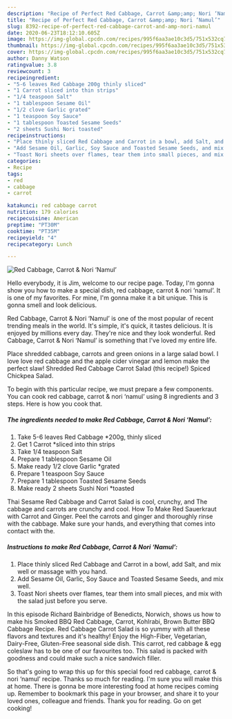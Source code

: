 ```yaml
---
description: "Recipe of Perfect Red Cabbage, Carrot &amp;amp; Nori ‘Namul’"
title: "Recipe of Perfect Red Cabbage, Carrot &amp;amp; Nori ‘Namul’"
slug: 8392-recipe-of-perfect-red-cabbage-carrot-and-amp-nori-namul
date: 2020-06-23T18:12:10.605Z
image: https://img-global.cpcdn.com/recipes/995f6aa3ae10c3d5/751x532cq70/red-cabbage-carrot-nori-namul-recipe-main-photo.jpg
thumbnail: https://img-global.cpcdn.com/recipes/995f6aa3ae10c3d5/751x532cq70/red-cabbage-carrot-nori-namul-recipe-main-photo.jpg
cover: https://img-global.cpcdn.com/recipes/995f6aa3ae10c3d5/751x532cq70/red-cabbage-carrot-nori-namul-recipe-main-photo.jpg
author: Danny Watson
ratingvalue: 3.8
reviewcount: 3
recipeingredient:
- "5-6 leaves Red Cabbage 200g thinly sliced"
- "1 Carrot sliced into thin strips"
- "1/4 teaspoon Salt"
- "1 tablespoon Sesame Oil"
- "1/2 clove Garlic grated"
- "1 teaspoon Soy Sauce"
- "1 tablespoon Toasted Sesame Seeds"
- "2 sheets Sushi Nori toasted"
recipeinstructions:
- "Place thinly sliced Red Cabbage and Carrot in a bowl, add Salt, and mix well or massage with you hand."
- "Add Sesame Oil, Garlic, Soy Sauce and Toasted Sesame Seeds, and mix well."
- "Toast Nori sheets over flames, tear them into small pieces, and mix with the salad just before you serve."
categories:
- Recipe
tags:
- red
- cabbage
- carrot

katakunci: red cabbage carrot 
nutrition: 179 calories
recipecuisine: American
preptime: "PT30M"
cooktime: "PT35M"
recipeyield: "4"
recipecategory: Lunch

---
```



![Red Cabbage, Carrot &amp; Nori ‘Namul’](https://img-global.cpcdn.com/recipes/995f6aa3ae10c3d5/751x532cq70/red-cabbage-carrot-nori-namul-recipe-main-photo.jpg)

Hello everybody, it is Jim, welcome to our recipe page. Today, I'm gonna show you how to make a special dish, red cabbage, carrot &amp; nori ‘namul’. It is one of my favorites. For mine, I'm gonna make it a bit unique. This is gonna smell and look delicious.

Red Cabbage, Carrot &amp; Nori ‘Namul’ is one of the most popular of recent trending meals in the world. It's simple, it's quick, it tastes delicious. It is enjoyed by millions every day. They're nice and they look wonderful. Red Cabbage, Carrot &amp; Nori ‘Namul’ is something that I've loved my entire life.

Place shredded cabbage, carrots and green onions in a large salad bowl. I love love red cabbage and the apple cider vinegar and lemon make the perfect slaw! Shredded Red Cabbage Carrot Salad (this recipe!) Spiced Chickpea Salad.


To begin with this particular recipe, we must prepare a few components. You can cook red cabbage, carrot &amp; nori ‘namul’ using 8 ingredients and 3 steps. Here is how you cook that.

<!--inarticleads1-->

##### The ingredients needed to make Red Cabbage, Carrot &amp; Nori ‘Namul’:

1. Take 5-6 leaves Red Cabbage *200g, thinly sliced
1. Get 1 Carrot *sliced into thin strips
1. Take 1/4 teaspoon Salt
1. Prepare 1 tablespoon Sesame Oil
1. Make ready 1/2 clove Garlic *grated
1. Prepare 1 teaspoon Soy Sauce
1. Prepare 1 tablespoon Toasted Sesame Seeds
1. Make ready 2 sheets Sushi Nori *toasted


Thai Sesame Red Cabbage and Carrot Salad is cool, crunchy, and The cabbage and carrots are crunchy and cool. How To Make Red Sauerkraut with Carrot and Ginger. Peel the carrots and ginger and thoroughly rinse with the cabbage. Make sure your hands, and everything that comes into contact with the. 

<!--inarticleads2-->

##### Instructions to make Red Cabbage, Carrot &amp; Nori ‘Namul’:

1. Place thinly sliced Red Cabbage and Carrot in a bowl, add Salt, and mix well or massage with you hand.
1. Add Sesame Oil, Garlic, Soy Sauce and Toasted Sesame Seeds, and mix well.
1. Toast Nori sheets over flames, tear them into small pieces, and mix with the salad just before you serve.


In this episode Richard Bainbridge of Benedicts, Norwich, shows us how to make his Smoked BBQ Red Cabbage, Carrot, Kohlrabi, Brown Butter BBQ Cabbage Recipe. Red Cabbage Carrot Salad is so yummy with all these flavors and textures and it&#39;s healthy! Enjoy the High-Fiber, Vegetarian, Dairy-Free, Gluten-Free seasonal side dish. This carrot, red cabbage &amp; egg coleslaw has to be one of our favourites too. This salad is packed with goodness and could make such a nice sandwich filler. 

So that's going to wrap this up for this special food red cabbage, carrot &amp; nori ‘namul’ recipe. Thanks so much for reading. I'm sure you will make this at home. There is gonna be more interesting food at home recipes coming up. Remember to bookmark this page in your browser, and share it to your loved ones, colleague and friends. Thank you for reading. Go on get cooking!
